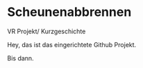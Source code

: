 # Scheunenabbrennen
VR Projekt/ Kurzgeschichte

Hey, das ist das eingerichtete Github Projekt.

Bis dann.
